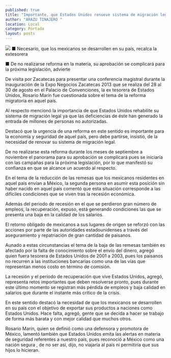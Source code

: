 ```yaml
---
published: true
title: "Importante, que Estados Unidos renueve sistema de migración legal: Rosario Marín"
author: "ARAZU TINAJERO "
location: Local
category: Portada
layout: posts
---
```


![](http://i.imgur.com/P9oyCb6m.jpg)
■ Necesario, que los mexicanos se desarrollen en su país, recalca la extesorera

■ De no realizarse reforma en la materia, su aprobación se complicará para la próxima legislación, advierte

De visita por Zacatecas para presentar una conferencia magistral durante la inauguración de la Expo Negocios Zacatecas 2013 que se realiza del 28 al 30 de agosto en el Palacio de Convenciones, la ex tesorera de Estados Unidos, Rosario Marín fue cuestionada sobre el tema de la reforma migratoria en aquel país.

Al respecto mencionó la importancia de que Estados Unidos rehabilite su sistema de migración legal ya que las deficiencias de éste han generado la entrada de millones de personas no autorizadas.

Destacó que la urgencia de una reforma en este sentido es importante para la economía y seguridad de aquel país, pero debe partirse, insistió, de la necesidad de renovar su sistema de migración legal.

De no realizarse esta reforma durante los meses de septiembre a noviembre el panorama para su aprobación se complicará pues se iniciaría con las campañas para la próxima legislación, por lo que manifestó su confianza en que se alcance un acuerdo al respecto.

En el tema de la reducción de las remesas que los mexicanos residentes en aquel país envían a México, la segunda persona en asumir esta posición sin haber nacido en aquel país comentó que esta situación corresponde a las difíciles condiciones que se viven tras la recesión económica.

Además del periodo de recesión en el que se perdieron gran número de empleos, la recuperación, expuso, está generando condiciones las que se presenta una baja en la calidad de los salarios.

El retorno obligado de mexicanos a sus lugares de origen se reforzó con las acciones por parte de las autoridades estadounidenses a través del aseguramiento y repatriación de gran cantidad de paisanos.

 Aunado a estas circunstancias el tema de la baja de las remesas también es afectado por la falta de conocimiento sobre el envío del dinero, agregó quien fuera tesorera de Estados Unidos de 2001 a 2003, pues los paisanos no recurren a las instituciones bancarias como una de las vías que representan menos costo en término de comisión.
 
La recesión y el periodo de recuperación que vive Estados Unidos, agregó, representa retos importantes que deben resolverse pronto, pues durante este último momento se  registran más pérdida de empleos y baja calidad en salarios que durante el instante más crítico de la crisis.

En este sentido destacó la necesidad de que los mexicanos se desarrollen en su país  con el objetivo de exportar sus productos a naciones como Estados Unidos. Hace falta, agregó, gente que se decida a hacer se trabajo de forma más barata y con mejor calidad que muchos otros.

Rosario Marín, quien se definió como una defensora y promotora de México, lamentó también que Estados Unidos emita las alertas en materia de seguridad referentes a nuestro país, pues reconoció a México como una nación segura , de no ser así, dijo, no viajaría al país ni permitiría que sus hijos lo hicieran.
